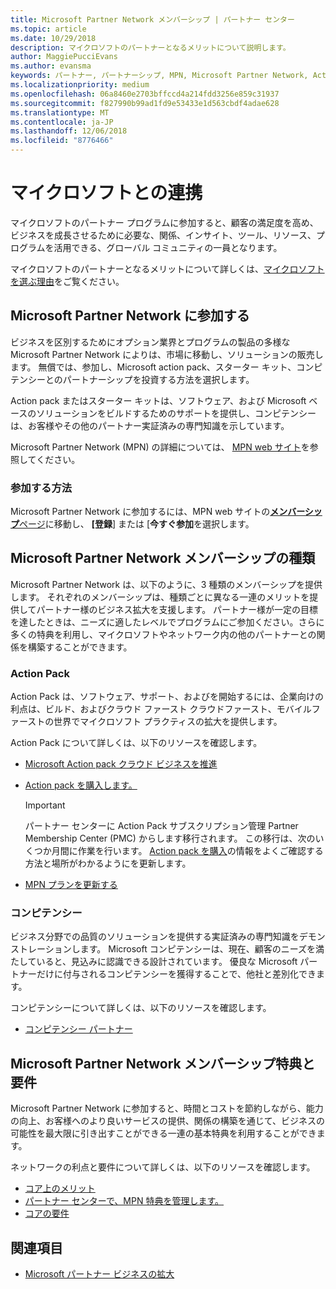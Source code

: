 ```yaml
---
title: Microsoft Partner Network メンバーシップ | パートナー センター
ms.topic: article
ms.date: 10/29/2018
description: マイクロソフトのパートナーとなるメリットについて説明します。
author: MaggiePucciEvans
ms.author: evansma
keywords: パートナー, パートナーシップ, MPN, Microsoft Partner Network, Action Pack, MAPS, Action Pack のサブスクリプション, 特典, MPN 特典, メンバーシップ, Silver コンピテンシー, Gold コンピテンシー
ms.localizationpriority: medium
ms.openlocfilehash: 06a8460e2703bffccd4a214fdd3256e859c31937
ms.sourcegitcommit: f827990b99ad1fd9e53433e1d563cbdf4adae628
ms.translationtype: MT
ms.contentlocale: ja-JP
ms.lasthandoff: 12/06/2018
ms.locfileid: "8776466"
---
```

# <a name="partner-with-microsoft"></a>マイクロソフトとの連携

マイクロソフトのパートナー プログラムに参加すると、顧客の満足度を高め、ビジネスを成長させるために必要な、関係、インサイト、ツール、リソース、プログラムを活用できる、グローバル コミュニティの一員となります。

マイクロソフトのパートナーとなるメリットについて詳しくは、[マイクロソフトを選ぶ理由](https://partner.microsoft.com/business-opportunities/why-microsoft)をご覧ください。 

## <a name="join-the-microsoft-partner-network"></a>Microsoft Partner Network に参加する

<!-- 12/5/18 The content below was copied and pasted directly from the Membership page of the MPN site (https://partner.microsoft.com/en-us/membership)-->

ビジネスを区別するためにオプション業界とプログラムの製品の多様な Microsoft Partner Network によりは、市場に移動し、ソリューションの販売します。 無償では、参加し、Microsoft action pack、スターター キット、コンピテンシーとのパートナーシップを投資する方法を選択します。

Action pack またはスターター キットは、ソフトウェア、および Microsoft ベースのソリューションをビルドするためのサポートを提供し、コンピテンシーは、お客様やその他のパートナー実証済みの専門知識を示しています。

Microsoft Partner Network (MPN) の詳細については、 [MPN web サイト](https://partner.microsoft.com/commercial)を参照してください。

### <a name="how-to-join"></a>参加する方法

Microsoft Partner Network に参加するには、MPN web サイトの[**メンバーシップ**ページ](https://partner.microsoft.com/membership)に移動し、 **[登録**] または [**今すぐ参加**を選択します。

## <a name="microsoft-partner-network-membership-types"></a>Microsoft Partner Network メンバーシップの種類

<!-- 12/5/18 The content below was copied and pasted directly from the Membership pages of the MPN site (https://partner.microsoft.com/en-us/membership)-->

Microsoft Partner Network は、以下のように、3 種類のメンバーシップを提供します。 それぞれのメンバーシップは、種類ごとに異なる一連のメリットを提供してパートナー様のビジネス拡大を支援します。 パートナー様が一定の目標を達したときは、ニーズに適したレベルでプログラムにご参加ください。さらに多くの特典を利用し、マイクロソフトやネットワーク内の他のパートナーとの関係を構築することができます。

### <a name="action-pack"></a>Action Pack

Action Pack は、ソフトウェア、サポート、およびを開始するには、企業向けの利点は、ビルド、およびクラウド ファースト クラウドファースト、モバイルファーストの世界でマイクロソフト プラクティスの拡大を提供します。 

Action Pack について詳しくは、以下のリソースを確認します。

- [Microsoft Action pack クラウド ビジネスを推進](https://partner.microsoft.com/membership/action-pack)
- [Action pack を購入します。](mpn-get-action-pack.md)
  
    >[!IMPORTANT]
    >パートナー センターに Action Pack サブスクリプション管理 Partner Membership Center (PMC) からします移行されます。 この移行は、次のいくつか月間に作業を行います。 [Action pack を購入](mpn-get-action-pack.md)の情報をよくご確認する方法と場所がわかるようにを更新します。  

- [MPN プランを更新する](renew-mpn-offers.md)

### <a name="competencies"></a>コンピテンシー

ビジネス分野での品質のソリューションを提供する実証済みの専門知識をデモンストレーションします。 Microsoft コンピテンシーは、現在、顧客のニーズを満たしていると、見込みに認識できる設計されています。 優良な Microsoft パートナーだけに付与されるコンピテンシーを獲得することで、他社と差別化できます。

コンピテンシーについて詳しくは、以下のリソースを確認します。

- [コンピテンシー パートナー](https://partner.microsoft.com/membership/competencies)

## <a name="microsoft-partner-network-benefits-and-requirements"></a>Microsoft Partner Network メンバーシップ特典と要件

Microsoft Partner Network に参加すると、時間とコストを節約しながら、能力の向上、お客様へのより良いサービスの提供、関係の構築を通じて、ビジネスの可能性を最大限に引き出すことができる一連の基本特典を利用することができます。

ネットワークの利点と要件について詳しくは、以下のリソースを確認します。

- [コア上のメリット](https://partner.microsoft.com/en-us/membership/core-benefits#simple-tab-content-1)
- [パートナー センターで、MPN 特典を管理します。](manage-your-partner-network-benefits.md)
- [コアの要件](https://partner.microsoft.com/en-us/membership/core-benefits#simple-tab-content-2)

## <a name="see-also"></a>関連項目
- [Microsoft パートナー ビジネスの拡大](grow-your-business.md)
